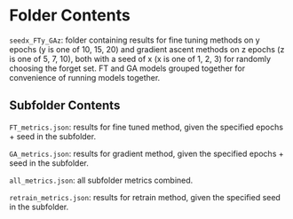 # Folder Contents

`seedx_FTy_GAz`: folder containing results for fine tuning methods on y epochs (y is one of 10, 15, 20) and gradient ascent methods on z epochs (z is one of 5, 7, 10), both with a seed of x (x is one of 1, 2, 3) for randomly choosing the forget set. FT and GA models grouped together for convenience of running models together.

## Subfolder Contents

`FT_metrics.json`: results for fine tuned method, given the specified epochs + seed in the subfolder.

`GA_metrics.json`: results for gradient method, given the specified epochs + seed in the subfolder.

`all_metrics.json`: all subfolder metrics combined.

`retrain_metrics.json`: results for retrain method, given the specified seed in the subfolder.
